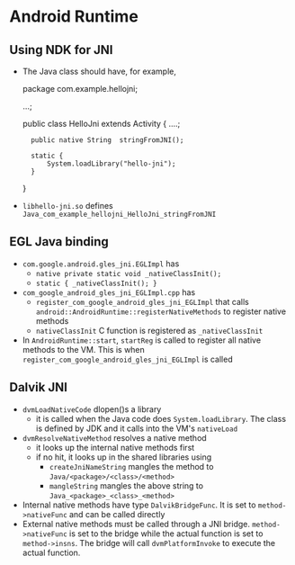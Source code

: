 Android Runtime
===============

## Using NDK for JNI

- The Java class should have, for example,

    package com.example.hellojni;

    ...;

    public class HelloJni extends Activity {
        ....;

        public native String  stringFromJNI();

        static {
            System.loadLibrary("hello-jni");
        }
    }
- `libhello-jni.so` defines `Java_com_example_hellojni_HelloJni_stringFromJNI`

## EGL Java binding

- `com.google.android.gles_jni.EGLImpl` has
   - `native private static void _nativeClassInit();`
   - `static { _nativeClassInit(); }`
- `com_google_android_gles_jni_EGLImpl.cpp` has
  - `register_com_google_android_gles_jni_EGLImpl` that calls
    `android::AndroidRuntime::registerNativeMethods` to register native methods
  - `nativeClassInit` C function is registered as `_nativeClassInit`
- In `AndroidRuntime::start`, `startReg` is called to register all native
  methods to the VM.  This is when
  `register_com_google_android_gles_jni_EGLImpl` is called

## Dalvik JNI

- `dvmLoadNativeCode` dlopen()s a library
  - it is called when the Java code does `System.loadLibrary`.  The class is
    defined by JDK and it calls into the VM's `nativeLoad`
- `dvmResolveNativeMethod` resolves a native method
  - it looks up the internal native methods first
  - if no hit, it looks up in the shared libraries using
    - `createJniNameString` mangles the method to
      `Java/<package>/<class>/<method>`
    - `mangleString` mangles the above string to
      `Java_<package>_<class>_<method>`
- Internal native methods have type `DalvikBridgeFunc`.  It is set to
  `method->nativeFunc` and can be called directly
- External native methods must be called through a JNI bridge.
  `method->nativeFunc` is set to the bridge while the actual function is set to
  `method->insns`.  The bridge will call `dvmPlatformInvoke` to execute the
  actual function.
